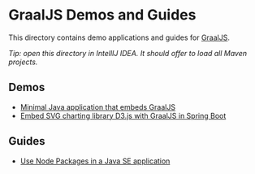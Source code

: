 # GraalJS Demos and Guides

This directory contains demo applications and guides for [GraalJS](https://www.graalvm.org/javascript/).

*Tip: open this directory in IntellIJ IDEA. It should offer to load all Maven projects.*

## Demos

- [Minimal Java application that embeds GraalJS](graaljs-starter/)
- [Embed SVG charting library D3.js with GraalJS in Spring Boot](graaljs-spring-boot-d3/)

## Guides

- [Use Node Packages in a Java SE application](graaljs-maven-webpack-guide/)
